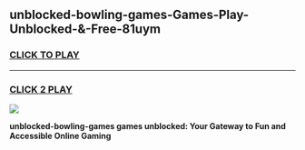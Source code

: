 
## unblocked-bowling-games-Games-Play-Unblocked-&-Free-81uym
<h3>
<a href="https://premium76.site?title=unblocked-bowling-games&ref=24A">CLICK TO PLAY</a></h3>
<hr>

<h3>
<a href="https://premium76.site?title=unblocked-bowling-games&ref=24A">CLICK 2 PLAY</a>
  
</h3>

<a href="https://premium76.site?title=unblocked-bowling-games&ref=24A"><img src="https://clearcache.store/games.png"></a>


**unblocked-bowling-games games unblocked: Your Gateway to Fun and Accessible Online Gaming**
